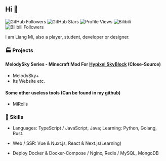 ## Hi 🙋

![GitHub Followers](https://img.shields.io/github/followers/liangmiQwQ?label=Follow%20%40liangmiQwQ&style=social)
![GitHub Stars](https://img.shields.io/github/stars/liangmiQwQ?label=Stars&style=social)
![Profile Views](https://komarev.com/ghpvc/?username=liangmiQwQ&label=Profile%20Views&color=blueviolet)
![Bilibili](https://img.shields.io/badge/Bilibili-良米良米-FF69B4?style=flat&logo=bilibili&logoColor=white)
![Bilibili Followers](https://img.shields.io/badge/dynamic/json?url=https://api.bilibili.com/x/relation/stat?vmid=1964165864&query=data.follower&label=Bilibili_Followers&color=FE7398&logo=bilibili&logoColor=white&cacheSeconds=3600)

I am Liang Mi, also a player, student, developer or designer.

### 🏭 Projects

#### MelodySky Series - Minecraft Mod For [Hypixel SkyBlock](https://hypixel.net/categories/skyblock.194/) (Close-Source)

- MelodySky+
- Its Website
  etc.

#### Some other useless tools (Can be found in my github)

- MiRolls

### 🔪 Skills

- Languages:
  TypeScript / JavaScript, Java; Learning: Python, Golang, Rust.

- Web / SSR:
  Vue & Nuxt.js, React & Next.js(Learning)

- Deploy
  Docker & Docker-Compose / Nginx, Redis / MySQL, MongoDB
